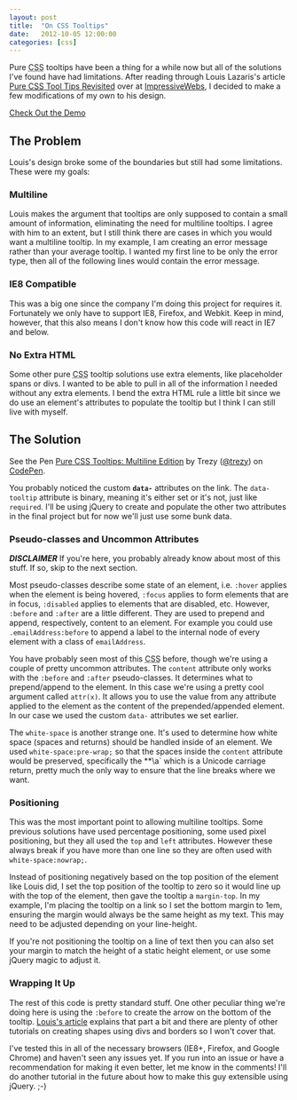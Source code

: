 ```yaml
---
layout: post
title:  "On CSS Tooltips"
date:   2012-10-05 12:00:00
categories: [css]
---
```


Pure <abbr title="Cascading Style Sheets">CSS</abbr> tooltips have been a thing for a while now but all of the solutions I've found have had limitations. After reading through Louis Lazaris's article [Pure <abbr title="Cascading Style Sheets">CSS</abbr> Tool Tips Revisited](http://www.impressivewebs.com/pure-css-tool-tips/) over at [ImpressiveWebs](http://impressivewebs.com), I decided to make a few modifications of my own to his design.

[Check Out the Demo](http://codepen.io/trezy/full/Khnzy)

## The Problem

Louis's design broke some of the boundaries but still had some limitations. These were my goals:

### Multiline

Louis makes the argument that tooltips are only supposed to contain a small amount of information, eliminating the need for multiline tooltips. I agree with him to an extent, but I still think there are cases in which you would want a multiline tooltip. In my example, I am creating an error message rather than your average tooltip. I wanted my first line to be only the error type, then all of the following lines would contain the error message.

### IE8 Compatible

This was a big one since the company I'm doing this project for requires it. Fortunately we only have to support IE8, Firefox, and Webkit. Keep in mind, however, that this also means I don't know how this code will react in IE7 and below.

### No Extra HTML

Some other pure <abbr title="Cascading Style Sheets">CSS</abbr> tooltip solutions use extra elements, like placeholder spans or divs. I wanted to be able to pull in all of the information I needed without any extra elements. I bend the extra HTML rule a little bit since we do use an element's attributes to populate the tooltip but I think I can still live with myself.

## The Solution

<p data-height="300" data-theme-id="2296" data-slug-hash="Khnzy" data-default-tab="css,result" data-user="trezy" data-pen-title="Pure CSS Tooltips: Multiline Edition" class="codepen">See the Pen <a href="https://codepen.io/trezy/pen/Khnzy/">Pure CSS Tooltips: Multiline Edition</a> by Trezy (<a href="https://codepen.io/trezy">@trezy</a>) on <a href="https://codepen.io">CodePen</a>.</p>
<script async src="https://static.codepen.io/assets/embed/ei.js"></script>

You probably noticed the custom **`data-`** attributes on the link. The `data-tooltip` attribute is binary, meaning it's either set or it's not, just like `required`. I'll be using jQuery to create and populate the other two attributes in the final project but for now we'll just use some bunk data.

### Pseudo-classes and Uncommon Attributes

***DISCLAIMER*** If you're here, you probably already know about most of this stuff. If so, skip to the next section.

Most pseudo-classes describe some state of an element, i.e. `:hover` applies when the element is being hovered, `:focus` applies to form elements that are in focus, `:disabled` applies to elements that are disabled, etc. However, `:before` and `:after` are a little different. They are used to prepend and append, respectively, content to  an element. For example you could use `.emailAddress:before` to append a label to the internal node of every element with a class of `emailAddress`.

You have probably seen most of this <abbr title="Cascading Style Sheets">CSS</abbr> before, though we're using a couple of pretty uncommon attributes. The `content` attribute only works with the `:before` and `:after` pseudo-classes. It determines what to prepend/append to the element. In this case we're using a pretty cool argument called `attr(x)`. It allows you to use the value from any attribute applied to the element as the content of the prepended/appended element. In our case we used the custom `data-` attributes we set earlier.

The `white-space` is another strange one. It's used to determine how white space (spaces and returns) should be handled inside of an element. We used `white-space:pre-wrap;` so that the spaces inside the `content` attribute would be preserved, specifically the **&#92;a` which is a Unicode carriage return, pretty much the only way to ensure that the line breaks where we want.

### Positioning

This was the most important point to allowing multiline tooltips. Some previous solutions have used percentage positioning, some used pixel positioning, but they all used the `top` and `left` attributes. However these always break if you have more than one line so they are often used with `white-space:nowrap;`.

Instead of positioning negatively based on the top position of the element like Louis did, I set the top position of the tooltip to zero so it would line up with the top of the element, then gave the tooltip a `margin-top`. In my example, I'm placing the tooltip on a link so I set the bottom margin to 1em, ensuring the margin would always be the same height as my text. This may need to be adjusted depending on your line-height.

If you're not positioning the tooltip on a line of text then you can also set your margin to match the height of a static height element, or use some jQuery magic to adjust it.

### Wrapping It Up

The rest of this code is pretty standard stuff. One other peculiar thing we're doing here is using the `:before` to create the arrow on the bottom of the tooltip. [Louis's article](http://www.impressivewebs.com/pure-css-tool-tips/) explains that part a bit and there are plenty of other tutorials on creating shapes using divs and borders so I won't cover that.

I've tested this in all of the necessary browsers (IE8+, Firefox, and Google Chrome) and haven't seen any issues yet. If you run into an issue or have a recommendation for making it even better, let me know in the comments! I'll do another tutorial in the future about how to make this guy extensible using jQuery. ;-)
